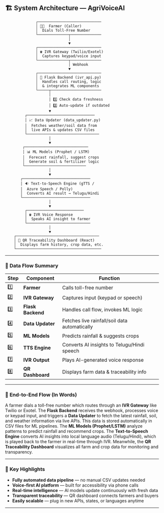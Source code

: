 ## 🏗️ System Architecture — AgriVoiceAI
                  ┌─────────────────────────────
                  │ 👩‍🌾  Farmer (Caller)        
                  │  Dials Toll-Free Number     
                  └──────────────┬──────────────
                                 │
                                 ▼
                  ┌─────────────────────────────   
                  │ ☎️ IVR Gateway (Twilio/Exotel) 
                  │  Captures keypad/voice input   
                  └──────────────┬──────────────   
                                 │ Webhook
                                 ▼
                  ┌─────────────────────────────
                  │ 🧠 Flask Backend (ivr_api.py)
                  │  Handles call routing, logic 
                  │  & integrates ML components  
                  └─────┬───────────────────────
                        │
                        │ 1️⃣ Check data freshness  
                        │ 2️⃣ Auto-update if outdated
                        ▼
             ┌───────────────────────────────
             │ 📈 Data Updater (data_updater.py) 
             │  Fetches weather/soil data from  
             │  live APIs & updates CSV files   
             └─────────────────────────────────
                        │
                        ▼
            ┌─────────────────────────────      
            │ 📊 ML Models (Prophet / LSTM)       
            │  Forecast rainfall, suggest crops    
            │  Generate soil & fertilizer logic    
            └────────────────────────────      
                        │
                        ▼
           ┌───────────────────────────────     
           │ 🔉 Text-to-Speech Engine (gTTS /    
           │  Azure Speech / Polly)              
           │  Converts AI result → Telugu/Hindi  
           └───────────────────────────────    
                        │
                        ▼
             ┌──────────────────────────    
             │ ☎️ IVR Voice Response           
             │  Speaks AI insight to farmer    
             └─────────────────────────────   
                        │
                        ▼
        ┌──────────────────────────────────────  
        │ 📱 QR Traceability Dashboard (React)     
        │  Displays farm history, crop data, etc.  
        └─────────────────────────────────────── 

---

### 🧩 **Data Flow Summary**

| Step | Component | Function |
|------|------------|-----------|
| 1️⃣ | **Farmer** | Calls toll-free number |
| 2️⃣ | **IVR Gateway** | Captures input (keypad or speech) |
| 3️⃣ | **Flask Backend** | Handles call flow, invokes ML logic |
| 4️⃣ | **Data Updater** | Fetches live rainfall/soil data automatically |
| 5️⃣ | **ML Models** | Predicts rainfall & suggests crops |
| 6️⃣ | **TTS Engine** | Converts AI insights to Telugu/Hindi speech |
| 7️⃣ | **IVR Output** | Plays AI-generated voice response |
| 8️⃣ | **QR Dashboard** | Displays farm data & traceability info |

---

### 🧠 **End-to-End Flow (In Words)**

A farmer dials a toll-free number which routes through an **IVR Gateway** like Twilio or Exotel. The **Flask Backend** receives the webhook, processes voice or keypad input, and triggers a **Data Updater** to fetch the latest rainfall, soil, and weather information via live APIs. This data is stored automatically in CSV files for ML pipelines. The **ML Models (Prophet/LSTM)** analyze patterns to predict rainfall and recommend crops. The **Text-to-Speech Engine** converts AI insights into local language audio (Telugu/Hindi), which is played back to the farmer in real-time through IVR. Meanwhile, the **QR Traceability Dashboard** visualizes all farm and crop data for monitoring and transparency.

---

### 🌾 **Key Highlights**

- **Fully automated data pipeline** — no manual CSV updates needed  
- **Voice-first AI platform** — built for accessibility via phone calls  
- **Real-time intelligence** — AI models update continuously with fresh data  
- **Transparent traceability** — QR dashboard connects farmers and buyers  
- **Easily scalable** — plug in new APIs, states, or languages anytime  

---
